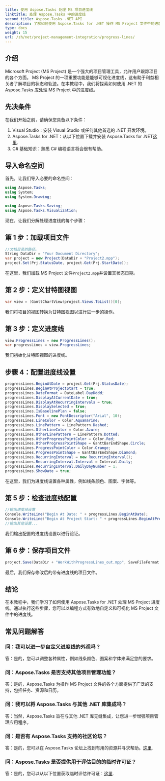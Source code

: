 ```yaml
---
title: 使用 Aspose.Tasks 处理 MS 项目进度线
linktitle: 处理 Aspose.Tasks 中的进度线
second_title: Aspose.Tasks .NET API
description: 了解如何使用 Aspose.Tasks for .NET 操作 MS Project 文件中的进度线，从而增强项目可视化和管理。
type: docs
weight: 15
url: /zh/net/project-management-integration/progress-lines/
---
```

## 介绍
Microsoft Project (MS Project) 是一个强大的项目管理工具，允许用户跟踪项目的各个方面。 MS Project 的一项重要功能是能够可视化进度线，这有助于利益相关者了解项目的状态和轨迹。在本教程中，我们将探索如何使用 .NET 的 Aspose.Tasks 库处理 MS Project 中的进度线。
## 先决条件
在我们开始之前，请确保您具备以下条件：
1. Visual Studio：安装 Visual Studio 或任何其他首选的 .NET 开发环境。
2.  Aspose.Tasks for .NET：从以下位置下载并安装 Aspose.Tasks for .NET[这里](https://releases.aspose.com/tasks/net/).
3. C# 基础知识：熟悉 C# 编程语言将会很有帮助。

## 导入命名空间
首先，让我们导入必要的命名空间：
```csharp
using Aspose.Tasks;
using System;
using System.Drawing;

using Aspose.Tasks.Saving;
using Aspose.Tasks.Visualization;
```
现在，让我们分解处理进度线的每个步骤：
## 第 1 步：加载项目文件
```csharp
//文档目录的路径。
String DataDir = "Your Document Directory";
var project = new Project(DataDir + "Project2.mpp");
project.Set(Prj.StatusDate, project.Get(Prj.StartDate));
```
在这里，我们加载 MS Project 文件`Project2.mpp`并设置其状态日期。
## 第 2 步：定义甘特图视图
```csharp
var view = (GanttChartView)project.Views.ToList()[0];
```
我们将项目的视图转换为甘特图视图以进行进一步的操作。
## 第 3 步：定义进度线
```csharp
view.ProgressLines = new ProgressLines();
var progressLines = view.ProgressLines;
```
我们初始化甘特图视图的进度线。
## 步骤 4：配置进度线设置
```csharp
progressLines.BeginAtDate = project.Get(Prj.StatusDate);
progressLines.BeginAtProjectStart = true;
progressLines.DateFormat = DateLabel.DayDddd;
progressLines.DisplayAtCurrentDate = true;
progressLines.DisplayAtRecurringIntervals = true;
progressLines.DisplaySelected = true;
progressLines.IsBaselinePlan = false;
progressLines.Font = new FontDescriptor("Arial", 10);
progressLines.LineColor = Color.Aquamarine;
progressLines.LinePattern = LinePattern.Dashed;
progressLines.OtherLineColor = Color.Azure;
progressLines.OtherLinePattern = LinePattern.Dotted;
progressLines.OtherProgressPointColor = Color.Red;
progressLines.OtherProgressPointShape = GanttBarEndShape.Circle;
progressLines.ProgressPointColor = Color.Orange;
progressLines.ProgressPointShape = GanttBarEndShape.Diamond;
progressLines.RecurringInterval = new RecurringInterval();
progressLines.RecurringInterval.Interval = Interval.Daily;
progressLines.RecurringInterval.DailyDayNumber = 1;
progressLines.ShowDate = true;
```
在这里，我们为进度线设置各种属性，例如线条颜色、图案、字体等。
## 第 5 步：检查进度线配置
```csharp
//输出进度线设置
Console.WriteLine("Begin At Date: " + progressLines.BeginAtDate);
Console.WriteLine("Begin At Project Start: " + progressLines.BeginAtProjectStart);
//输出其他设置...
```
我们输出配置的进度线设置以进行验证。
## 第 6 步：保存项目文件
```csharp
project.Save(DataDir + "WorkWithProgressLines_out.mpp", SaveFileFormat.Mpp);
```
最后，我们保存修改后的带有进度线的项目文件。

## 结论
在本教程中，我们学习了如何使用 Aspose.Tasks for .NET 处理 MS Project 进度线。通过执行这些步骤，您可以以编程方式有效地自定义和可视化 MS Project 文件中的进度线。
## 常见问题解答
### 问：我可以进一步自定义进度线的外观吗？
答：是的，您可以调整各种属性，例如线条颜色、图案和字体来满足您的要求。
### 问：Aspose.Tasks 是否支持其他项目管理功能？
答：是的，Aspose.Tasks 为操作 MS Project 文件的各个方面提供了广泛的支持，包括任务、资源和日历。
### 问：我可以将 Aspose.Tasks 与其他 .NET 库集成吗？
答：当然，Aspose.Tasks 旨在与其他 .NET 库无缝集成，让您进一步增强项目管理应用程序。
### 问：是否有 Aspose.Tasks 支持的社区论坛？
答：是的，您可以在 Aspose.Tasks 论坛上找到有用的资源并寻求帮助。[这里](https://forum.aspose.com/c/tasks/15).
### 问：Aspose.Tasks 是否提供用于评估目的的临时许可证？
答：是的，您可以从以下位置获取临时评估许可证：[这里](https://purchase.aspose.com/temporary-license/).